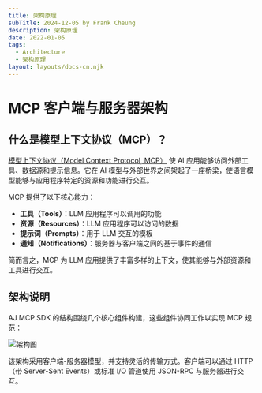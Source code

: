 ```yaml
---
title: 架构原理
subTitle: 2024-12-05 by Frank Cheung
description: 架构原理
date: 2022-01-05
tags:
  - Architecture
  - 架构原理
layout: layouts/docs-cn.njk
---
```

# MCP 客户端与服务器架构

## 什么是模型上下文协议（MCP）？

[模型上下文协议（Model Context Protocol, MCP）](https://modelcontextprotocol.io/introduction) 使 AI 应用能够访问外部工具、数据源和提示信息。它在 AI 模型与外部世界之间架起了一座桥梁，使语言模型能够与应用程序特定的资源和功能进行交互。

MCP 提供了以下核心能力：

- **工具（Tools）**：LLM 应用程序可以调用的功能
- **资源（Resources）**：LLM 应用程序可以访问的数据
- **提示词（Prompts）**：用于 LLM 交互的模板
- **通知（Notifications）**：服务器与客户端之间的基于事件的通信

简而言之，MCP 为 LLM 应用提供了丰富多样的上下文，使其能够与外部资源和工具进行交互。

## 架构说明

AJ MCP SDK 的结构围绕几个核心组件构建，这些组件协同工作以实现 MCP 规范：

![架构图](/asset/imgs/a-1.jpg)

该架构采用客户端-服务器模型，并支持灵活的传输方式。客户端可以通过 HTTP（带 Server-Sent Events）或标准 I/O 管道使用 JSON-RPC 与服务器进行交互。
